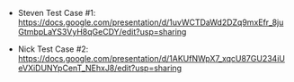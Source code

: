 - Steven Test Case #1: https://docs.google.com/presentation/d/1uvWCTDaWd2DZq9mxEfr_8juGtmbpLaYS3VyH8qGeCDY/edit?usp=sharing

- Nick Test Case #2: https://docs.google.com/presentation/d/1AKUfNWpX7_xqcU87GU234iUeVXiDUNYpCenT_NEhxJ8/edit?usp=sharing
